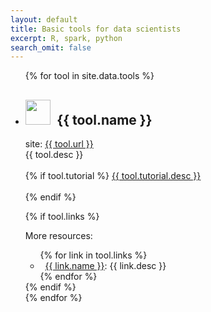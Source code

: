 ```yaml
---
layout: default
title: Basic tools for data scientists
excerpt: R, spark, python 
search_omit: false
---
```


<ul class="post-list">
{% for tool in site.data.tools %}
  <li><article>
<h2><img src="{{ tool.img }}" style="height:40px;margin-right:0.5em">{{ tool.name }}</h2>
<span class="excerpt" >site: <a href="{{ tool.url }}">{{ tool.url }}</a></span><br/>
<div>{{ tool.desc }}</div><br/>
{% if tool.tutorial %}
<span><a href="{{ tool.tutorial.url }}">{{ tool.tutorial.desc }}</a></span><br/><br/>
{% endif %}

{% if tool.links %}
<div>More resources:</div>
<ul class="simple-list">
{% for link in tool.links %}
<li>
<span>&nbsp;&nbsp;<a href="{{ link.url }}">{{ link.name }}</a>: {{ link.desc }}</span>
</li>
{% endfor %}
</ul>
{% endif %}

</article></li>
{% endfor %}
</ul>


